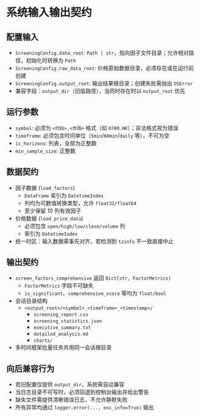 # 系统输入输出契约

## 配置输入
- `ScreeningConfig.data_root`: `Path | str`，指向因子文件目录；允许相对路径，初始化时转换为 `Path`
- `ScreeningConfig.raw_data_root`: 价格原始数据目录，必须存在或在运行前创建
- `ScreeningConfig.output_root`: 输出结果根目录；创建失败需抛出 `OSError`
- 兼容字段：`output_dir`（旧版路径），当同时存在时以 `output_root` 优先

## 运行参数
- `symbol`: 必须为 `<代码>.<市场>` 格式（如 `0700.HK`）；非法格式视为错误
- `timeframe`: 必须包含时间单位（`5min`/`60min`/`daily` 等），不可为空
- `ic_horizons`: 列表，全部为正整数
- `min_sample_size`: 正整数

## 数据契约
- 因子数据 (`load_factors`)
  - `DataFrame` 索引为 `DatetimeIndex`
  - 列均为可数值转换类型，允许 `float32/float64`
  - 至少保留 10 列有效因子
- 价格数据 (`load_price_data`)
  - 必须包含 `open/high/low/close/volume` 列
  - 索引为 `DatetimeIndex`
- 统一时区：输入数据需事先对齐，若检测到 `tzinfo` 不一致直接中止

## 输出契约
- `screen_factors_comprehensive` 返回 `Dict[str, FactorMetrics]`
  - `FactorMetrics` 字段不可缺失
  - `is_significant`、`comprehensive_score` 等均为 `float/bool`
- 会话目录结构
  - `<output_root>/<symbol>_<timeframe>_<timestamp>/`
    - `screening_report.csv`
    - `screening_statistics.json`
    - `executive_summary.txt`
    - `detailed_analysis.md`
    - `charts/`
- 多时间框架批量任务共用同一会话根目录

## 向后兼容行为
- 若旧配置仅提供 `output_dir`，系统需自动兼容
- 当日志目录不可写时，必须回退到控制台输出并给出警告
- 缺失文件需提供清晰错误日志，不允许静默失败
- 所有异常均通过 `logger.error(..., exc_info=True)` 输出

